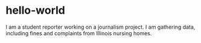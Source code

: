 # hello-world
I am a student reporter working on a journalism project. I am gathering data, including fines and complaints from Illinois nursing homes.
